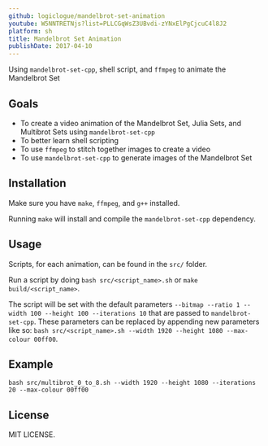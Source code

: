 ```yaml
---
github: logiclogue/mandelbrot-set-animation
youtube: W5NNTRETNjs?list=PLLCGqWsZ3UBvdi-zYNxElPgCjcuC4l8J2
platform: sh
title: Mandelbrot Set Animation
publishDate: 2017-04-10
---
```


Using `mandelbrot-set-cpp`, shell script, and `ffmpeg` to animate the Mandelbrot Set

## Goals

- To create a video animation of the Mandelbrot Set, Julia Sets, and Multibrot
  Sets using `mandelbrot-set-cpp`
- To better learn shell scripting
- To use `ffmpeg` to stitch together images to create a video
- To use `mandelbrot-set-cpp` to generate images of the Mandelbrot Set

## Installation

Make sure you have `make`, `ffmpeg`, and `g++` installed.

Running `make` will install and compile the `mandelbrot-set-cpp` dependency.

## Usage

Scripts, for each animation, can be found in the `src/` folder.

Run a script by doing `bash src/<script_name>.sh` or `make build/<script_name>`.

The script will be set with the default parameters `--bitmap --ratio 1 --width
100 --height 100 --iterations 10` that are passed to `mandelbrot-set-cpp`. These
parameters can be replaced by appending new parameters like so: `bash
src/<script_name>.sh --width 1920 --height 1080 --max-colour 00ff00`.

## Example

`bash src/multibrot_0_to_8.sh --width 1920 --height 1080 --iterations 20
--max-colour 00ff00`

## License

MIT LICENSE.
